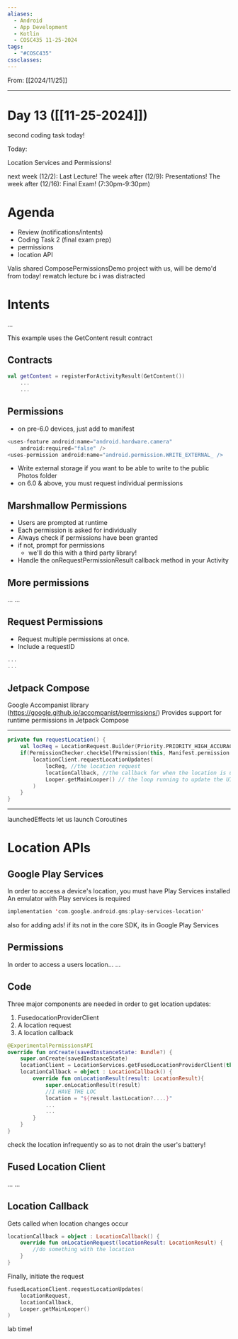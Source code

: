 ```yaml
---
aliases:
  - Android
  - App Development
  - Kotlin
  - COSC435 11-25-2024
tags:
  - "#COSC435"
cssclasses:
---
```

From: [[2024/11/25]]

-------
# Day 13 ([[11-25-2024]])

second coding task today!

Today:

Location Services and Permissions!

next week (12/2): Last Lecture!
The week after (12/9): Presentations!
The week after (12/16): Final Exam! (7:30pm-9:30pm)

# Agenda
- Review (notifications/intents)
- Coding Task 2 (final exam prep)
- permissions
- location API


Valis shared ComposePermissionsDemo project with us, will be demo'd from today!
rewatch lecture bc i was distracted
# Intents
...

This example uses the GetContent result contract
## Contracts
```Kotlin
val getContent = registerForActivityResult(GetContent())
	...
	...
```

## Permissions
- on pre-6.0 devices, just add to manifest
``` Kotlin
<uses-feature android:name="android.hardware.camera"
	android:required="false" />
<uses-permission android:name="android.permission.WRITE_EXTERNAL_ />
```
- Write external storage if you want to be able to write to the public Photos folder
- on 6.0 & above, you must request individual permissions

## Marshmallow Permissions
- Users are prompted at runtime
- Each permission is asked for individually
- Always check if permissions have been granted
- if not, prompt for permissions
	- we'll do this with a third party library!
- Handle the onRequestPermissionResult callback method in your Activity

## More permissions
...
...

## Request Permissions
- Request multiple permissions at once.
- Include a requestID


```Kotlin
...
...
```


## Jetpack Compose
Google Accompanist library (https://google.github.io/accompanist/permissions/)
Provides support for runtime permissions in Jetpack Compose


--------

```Kotlin
private fun requestLocation() {
	val locReq = LocationRequest.Builder(Priority.PRIORITY_HIGH_ACCURACY, 10000).build()
	if(PermissionChecker.checkSelfPermission(this, Manifest.permission.ACCESS_FINE_LOCATION) == PermissionChecker.PERMISSION_GRANTED) {
		locationClient.requestLocationUpdates(
			locReq, //the location request
			locationCallback, //the callback for when the location is updated
			Looper.getMainLooper() // the loop running to update the UI (used bc its a legacy library!)
		)
	}
}
```

------

launchedEffects let us launch Coroutines


# Location APIs

## Google Play Services
In order to access a device's location, you must have Play Services installed
An emulator with Play services is required
``` Kotlin
implementation 'com.google.android.gms:play-services-location'
```

also for adding ads!
if its not in the core SDK, its in Google Play Services

## Permissions
In order to access a users location...
...

## Code
Three major components are needed in order to get location updates:
1. FusedocationProviderClient
2. A location request
3. A location callback

``` Kotlin
@ExperimentalPermissionsAPI
override fun onCreate(savedInstanceState: Bundle?) {
	super.onCreate(savedInstanceState)
	locationClient = LocationServices.getFusedLocationProviderClient(this)
	locationCallback = object : LocationCallback() {
		override fun onLocationResult(result: LocationResult){
			super.onLocationResult(result)
			//I HAVE THE LOC
			location = "${result.lastLocation?....}"
			...
			...
		}
	}
}
```

check the location infrequently so as to not drain the user's battery!

## Fused Location Client
...
...

## Location Callback
Gets called when location changes occur
```Kotlin
locationCallback = object : LocationCallback() {
	override fun onLocationRequest(locationResult: LocationResult) {
		//do something with the location
	}
}
```

Finally, initiate the request
```kotlin
fusedLocationClient.requestLocationUpdates(
	locationRequest,
	locationCallback,
	Looper.getMainLooper()
)
```

lab time!